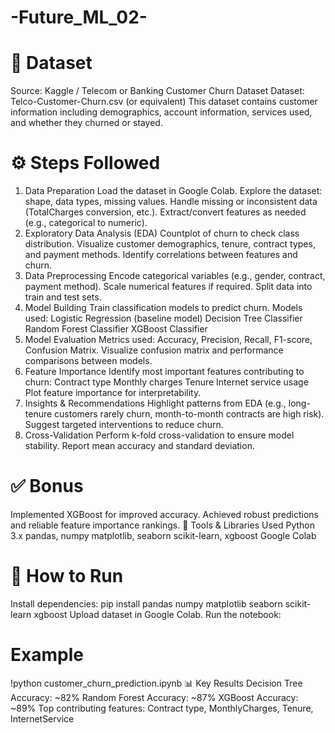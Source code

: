 # -Future_ML_02-
 # 📁 Dataset
Source: Kaggle / Telecom or Banking Customer Churn Dataset
Dataset: Telco-Customer-Churn.csv (or equivalent)
This dataset contains customer information including demographics, account information, services used, and whether they churned or stayed.
# ⚙️ Steps Followed
1. Data Preparation
Load the dataset in Google Colab.
Explore the dataset: shape, data types, missing values.
Handle missing or inconsistent data (TotalCharges conversion, etc.).
Extract/convert features as needed (e.g., categorical to numeric).
2. Exploratory Data Analysis (EDA)
Countplot of churn to check class distribution.
Visualize customer demographics, tenure, contract types, and payment methods.
Identify correlations between features and churn.
3. Data Preprocessing
Encode categorical variables (e.g., gender, contract, payment method).
Scale numerical features if required.
Split data into train and test sets.
4. Model Building
Train classification models to predict churn.
Models used:
Logistic Regression (baseline model)
Decision Tree Classifier
Random Forest Classifier
XGBoost Classifier
5. Model Evaluation
Metrics used: Accuracy, Precision, Recall, F1-score, Confusion Matrix.
Visualize confusion matrix and performance comparisons between models.
6. Feature Importance
Identify most important features contributing to churn:
Contract type
Monthly charges
Tenure
Internet service usage
Plot feature importance for interpretability.
7. Insights & Recommendations
Highlight patterns from EDA (e.g., long-tenure customers rarely churn, month-to-month contracts are high risk).
Suggest targeted interventions to reduce churn.
8. Cross-Validation
Perform k-fold cross-validation to ensure model stability.
Report mean accuracy and standard deviation.
# ✅ Bonus
Implemented XGBoost for improved accuracy.
Achieved robust predictions and reliable feature importance rankings.
🔧 Tools & Libraries Used
Python 3.x
pandas, numpy
matplotlib, seaborn
scikit-learn, xgboost
Google Colab
# 📌 How to Run
Install dependencies:
pip install pandas numpy matplotlib seaborn scikit-learn xgboost
Upload dataset in Google Colab.
Run the notebook:
# Example
!python customer_churn_prediction.ipynb
📊 Key Results
Decision Tree Accuracy: ~82%
Random Forest Accuracy: ~87%
XGBoost Accuracy: ~89%
Top contributing features: Contract type, MonthlyCharges, Tenure, InternetService
